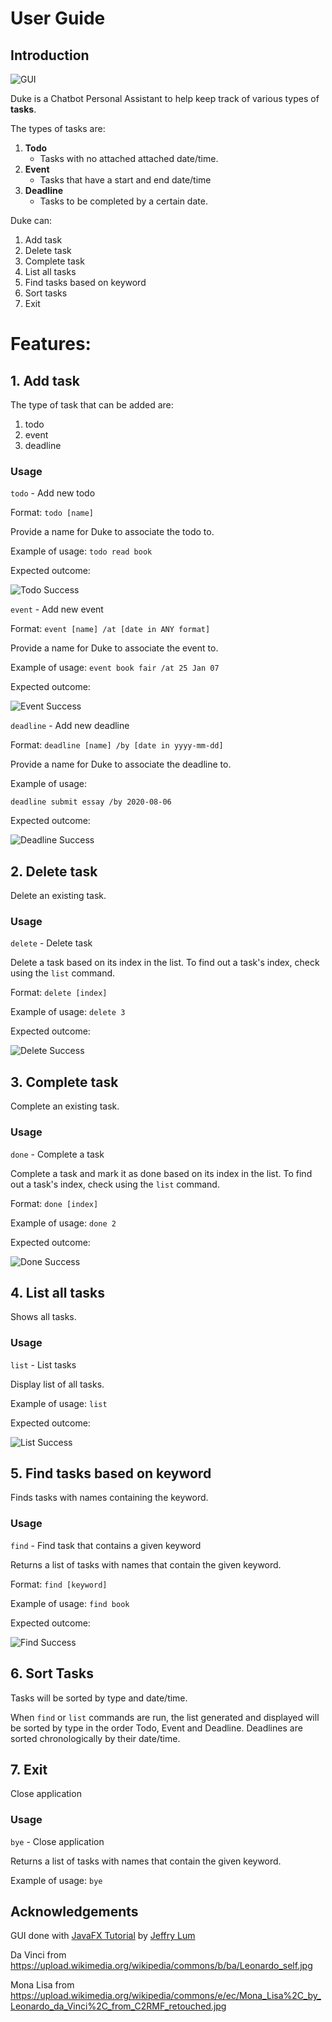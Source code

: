 # User Guide

## Introduction 
![GUI](Ui.png)

Duke is a Chatbot Personal Assistant to help keep track of various types of **tasks**.

The types of tasks are:
1. **Todo**
    - Tasks with no attached attached date/time.
2. **Event**
    - Tasks that have a start and end date/time
3. **Deadline**
    - Tasks to be completed by a certain date.

Duke can:
1. Add task
2. Delete task
3. Complete task
4. List all tasks
5. Find tasks based on keyword
6. Sort tasks
7. Exit
# Features:

## 1. Add task
The type of task that can be added are:
1. todo
2. event
3. deadline

### Usage

`todo` - Add new todo

Format: `todo [name]`

Provide a name for Duke to associate the todo to.

Example of usage: `todo read book`

Expected outcome:

![Todo Success](todo-expected.png)

`event` - Add new event

Format: `event [name] /at [date in ANY format]`

Provide a name for Duke to associate the event to.

Example of usage: `event book fair /at 25 Jan 07`

Expected outcome:

![Event Success](event-expected.png)

`deadline` - Add new deadline

Format: `deadline [name] /by [date in yyyy-mm-dd]`

Provide a name for Duke to associate the deadline to.

Example of usage: 

`deadline submit essay /by 2020-08-06`

Expected outcome:

![Deadline Success](deadline-expected.png)

## 2. Delete task
Delete an existing task.

### Usage
`delete` - Delete task

Delete a task based on its index in the list. To find out a task's index,
check using the `list` command.

Format:
`delete [index]`

Example of usage: `delete 3`

Expected outcome: 

![Delete Success](delete-expected.png)

## 3. Complete task
Complete an existing task.

### Usage
`done` - Complete a task

Complete a task and mark it as done based on its index in the list.
To find out a task's index, check using the `list` command.

Format:
`done [index]`

Example of usage: `done 2`

Expected outcome: 

![Done Success](done-expected.png)

## 4. List all tasks

Shows all tasks.

### Usage
`list` - List tasks

Display list of all tasks.

Example of usage: `list`

Expected outcome: 

![List Success](list-expected.png)

## 5. Find tasks based on keyword

Finds tasks with names containing the keyword.

### Usage
`find` - Find task that contains a given keyword

Returns a list of tasks with names that contain the given keyword.

Format:
`find [keyword]`

Example of usage: `find book`

Expected outcome: 

![Find Success](find-expected.png)

## 6. Sort Tasks

Tasks will be sorted by type and date/time.

When `find` or `list` commands are run, the list generated and displayed
will be sorted by type in the order Todo, Event and Deadline. Deadlines
are sorted chronologically by their date/time.

## 7. Exit

Close application

### Usage
`bye` - Close application

Returns a list of tasks with names that contain the given keyword.

Example of usage: `bye`

## Acknowledgements

GUI done with
[JavaFX Tutorial](https://github.com/nus-cs2103-AY1920S2/duke/blob/master/tutorials/javaFxTutorialPart4.md)
by [Jeffry Lum](https://github.com/j-lum)

Da Vinci from https://upload.wikimedia.org/wikipedia/commons/b/ba/Leonardo_self.jpg

Mona Lisa from
https://upload.wikimedia.org/wikipedia/commons/e/ec/Mona_Lisa%2C_by_Leonardo_da_Vinci%2C_from_C2RMF_retouched.jpg
